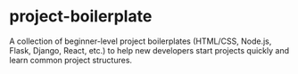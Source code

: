 # project-boilerplate
A collection of beginner-level project boilerplates (HTML/CSS, Node.js, Flask, Django, React, etc.) to help new developers start projects quickly and learn common project structures.
